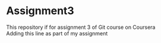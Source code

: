 # Assignment3
This repository if for assignment 3 of Git course on Coursera  
Adding this line as part of my assignment
